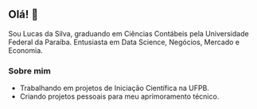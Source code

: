 ## Olá! 👋

Sou Lucas da Silva, graduando em Ciências Contábeis pela Universidade Federal da Paraíba. Entusiasta em Data Science, Negócios, Mercado e Economia.

### Sobre mim

- Trabalhando em projetos de Iniciação Científica na UFPB.
- Criando projetos pessoais para meu aprimoramento técnico.

